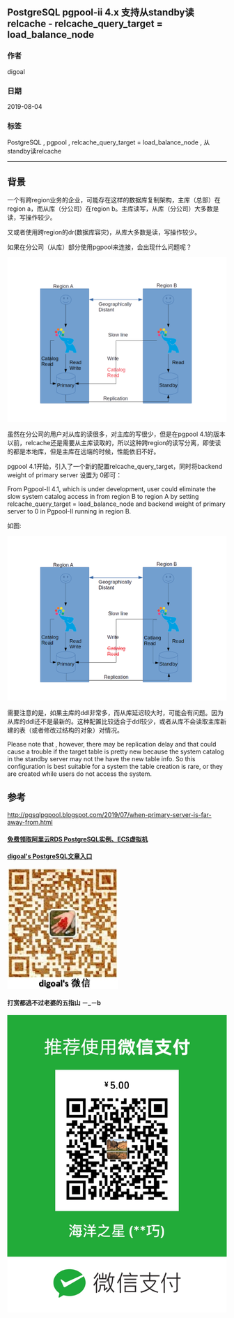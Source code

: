 ## PostgreSQL pgpool-ii 4.x 支持从standby读relcache - relcache_query_target = load_balance_node      
                                                                                                                                                                  
### 作者                                                                                                                                                                  
digoal                                                                                                                                                                  
                                                                                                                                                                  
### 日期                                                                                                                                                                  
2019-08-04                                                                                                                                                                   
                                                                                                                                                                  
### 标签                                                                                                                                                                  
PostgreSQL , pgpool , relcache_query_target = load_balance_node , 从standby读relcache  
                                                                                 
----                                                                                                                                                            
                                                                                                                                                              
## 背景           
一个有跨region业务的企业，可能存在这样的数据库复制架构，主库（总部）在region a，而从库（分公司）在region b。主库读写，从库（分公司）大多数是读，写操作较少。  
  
又或者使用跨region的dr(数据库容灾)，从库大多数是读，写操作较少。  
  
如果在分公司（从库）部分使用pgpool来连接，会出现什么问题呢？  
  
![pic](20190804_01_pic_001.png)  
  
虽然在分公司的用户对从库的读很多，对主库的写很少，但是在pgpool 4.1的版本以前，relcache还是需要从主库读取的，所以这种跨region的读写分离，即使读的都是本地库，但是主库在远端的时候，性能依旧不好。  
  
pgpool 4.1开始，引入了一个新的配置relcache_query_target，同时将backend weight of primary server 设置为 0即可：  
  
From Pgpool-II 4.1,  which is under development, user could eliminate the slow system catalog access in from region B to region A by setting relcache_query_target = load_balance_node and backend weight of primary server to 0 in Pgpool-II running in region B.  
  
如图:  
  
![pic](20190804_01_pic_002.png)  
    
需要注意的是，如果主库的ddl非常多，而从库延迟较大时，可能会有问题。因为从库的ddl还不是最新的。这种配置比较适合于ddl较少，或者从库不会读取主库新建的表（或者修改过结构的对象）对情况。    
  
Please note that , however, there may be replication delay and that could cause a trouble if the target table is pretty new because the system catalog in the standby server may not the have the new table info. So this configuration is best suitable for a system the table creation is rare, or they are created while users do not access the system.  
    
## 参考  
http://pgsqlpgpool.blogspot.com/2019/07/when-primary-server-is-far-away-from.html  
    
  
  
  
  
  
  
  
  
  
#### [免费领取阿里云RDS PostgreSQL实例、ECS虚拟机](https://free.aliyun.com/ "57258f76c37864c6e6d23383d05714ea")
  
  
#### [digoal's PostgreSQL文章入口](https://github.com/digoal/blog/blob/master/README.md "22709685feb7cab07d30f30387f0a9ae")
  
  
![digoal's weixin](../pic/digoal_weixin.jpg "f7ad92eeba24523fd47a6e1a0e691b59")
  
  
  
  
  
  
#### 打赏都逃不过老婆的五指山 －_－b  
![wife's weixin ds](../pic/wife_weixin_ds.jpg "acd5cce1a143ef1d6931b1956457bc9f")
  
